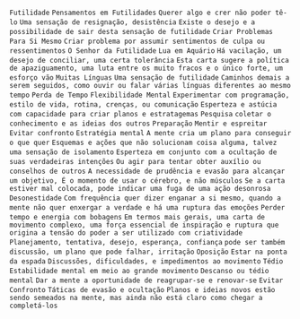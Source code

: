 `Futilidade` `Pensamentos em Futilidades` `Querer algo e crer não poder tê-lo` `Uma sensação de resignação, desistência` `Existe o desejo e a possibilidade de sair desta sensação de futilidade` `Criar Problemas Para Si Mesmo` `Criar problema por assumir sentimentos de culpa ou ressentimentos` `O Senhor da Futilidade` `Lua em Aquário` `Há vacilação, um desejo de conciliar, uma certa tolerância` `Esta carta sugere a política de apaziguamento, uma luta entre os muito fracos e o único forte, um esforço vão` `Muitas Línguas` `Uma sensação de futilidade` `Caminhos demais a serem seguidos, como ouvir ou falar várias línguas diferentes ao mesmo tempo` `Perda de Tempo` `Flexibilidade Mental` `Experimentar com programação, estilo de vida, rotina, crenças, ou comunicação` `Esperteza e astúcia com capacidade para criar planos e estratagemas` `Pesquisa` `coletar o conhecimento e as ideias dos outros` `Preparação` `Mentir e espreitar` `Evitar confronto` `Estratégia mental` `A mente cria um plano para conseguir o que quer` `Esquemas e ações que não solucionam coisa alguma, talvez uma sensação de isolamento` `Esperteza em conjunto com a ocultação de suas verdadeiras intenções` `Ou agir para tentar obter auxílio ou conselhos de outros` `A necessidade de prudência e evasão para alcançar um objetivo, É o momento de usar o cérebro, e não músculos` `Se a carta estiver mal colocada, pode indicar uma fuga de uma ação desonrosa` `Desonestidade` `Com frequência quer dizer enganar a si mesmo, quando a mente não quer enxergar a verdade e há uma ruptura das emoções` `Perder tempo e energia com bobagens` `Em termos mais gerais, uma carta de movimento complexo, uma força essencial de inspiração e ruptura que origina a tensão do poder a ser utilizado com criatividade` `Planejamento, tentativa, desejo, esperança, confiança` `pode ser também discussão, um plano que pode falhar, irritação` `Oposição` `Estar na ponta da espada` `Discussões, dificuldades, e impedimentos ao movimento` `Tédio` `Estabilidade mental em meio ao grande movimento` `Descanso ou tédio mental` `Dar a mente a oportunidade de reagrupar-se e renovar-se` `Evitar Confronto` `Táticas de evasão e ocultação` `Planos e ideias novos estão sendo semeados na mente, mas ainda não está claro como chegar a completá-los`  